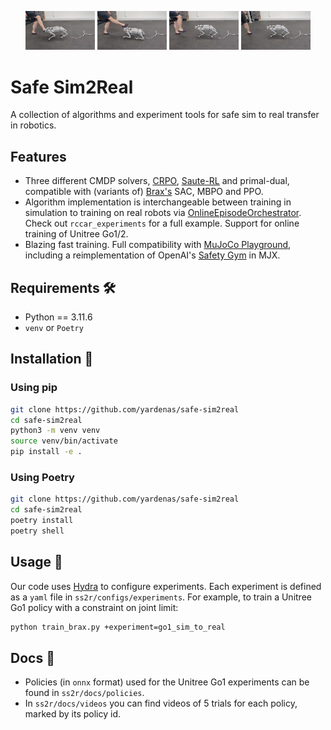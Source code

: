 <p align="center">
  <img src="docs/assets/up-034.jpg" alt="Go2-0" width="22%">
  <img src="docs/assets/up-036.jpg" alt="Go2-1" width="22%">
  <img src="docs/assets/up-039.jpg" alt="Go2-2" width="22%">
  <img src="docs/assets/up-042.jpg" alt="Go2-3" width="22%">
</p>


# Safe Sim2Real
A collection of algorithms and experiment tools for safe sim to real transfer in robotics.

## Features
* Three different CMDP solvers, [CRPO](https://arxiv.org/abs/2011.05869), [Saute-RL](https://arxiv.org/abs/2202.06558) and primal-dual, compatible with (variants of) [Brax's](https://github.com/google/brax) SAC, MBPO and PPO.
* Algorithm implementation is interchangeable between training in simulation to training on real robots via [OnlineEpisodeOrchestrator](https://github.com/yardenas/safe-sim2real/blob/b1962ac5e453b172eaa8373f8d382b562cf5a03b/ss2r/rl/online.py#L19C7-L19C32). Check out `rccar_experiments` for a full example. Support for online training of Unitree Go1/2.
* Blazing fast training. Full compatibility with [MuJoCo Playground](https://github.com/google-deepmind/mujoco_playground), including a reimplementation of OpenAI's [Safety Gym](https://github.com/openai/safety-gym) in MJX.


## Requirements 🛠

- Python == 3.11.6
- `venv` or `Poetry`

## Installation 🧩

### Using pip

```bash
git clone https://github.com/yardenas/safe-sim2real
cd safe-sim2real
python3 -m venv venv
source venv/bin/activate
pip install -e .
````

### Using Poetry

```bash
git clone https://github.com/yardenas/safe-sim2real
cd safe-sim2real
poetry install
poetry shell
```

## Usage 🧪

Our code uses [Hydra](https://hydra.cc/) to configure experiments. Each experiment is defined as a `yaml` file in `ss2r/configs/experiments`. For example, to train a Unitree Go1 policy with a constraint on joint limit:

```bash
python train_brax.py +experiment=go1_sim_to_real
```
## Docs 📖
* Policies (in `onnx` format) used for the Unitree Go1 experiments can be found in `ss2r/docs/policies`.
* In `ss2r/docs/videos` you can find videos of 5 trials for each policy, marked by its policy id.


<!-- ## Citation 🔗

If you find our repository useful in your work, please consider citing:

```bibtex
``` -->

<!-- ## Learn More 🔍

* **Project Webpage**: 
* **Paper**:
* **Contact**: 


